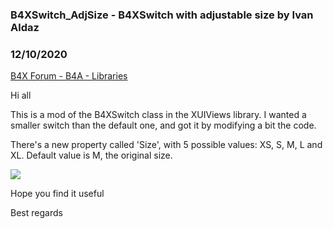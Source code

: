 ### B4XSwitch_AdjSize - B4XSwitch with adjustable size by Ivan Aldaz
### 12/10/2020
[B4X Forum - B4A - Libraries](https://www.b4x.com/android/forum/threads/125356/)

Hi all  
  
This is a mod of the B4XSwitch class in the XUIViews library. I wanted a smaller switch than the default one, and got it by modifying a bit the code.  
  
There's a new property called 'Size', with 5 possible values: XS, S, M, L and XL. Default value is M, the original size.  
  
![](https://www.b4x.com/android/forum/attachments/104142)  
  
Hope you find it useful  
  
Best regards